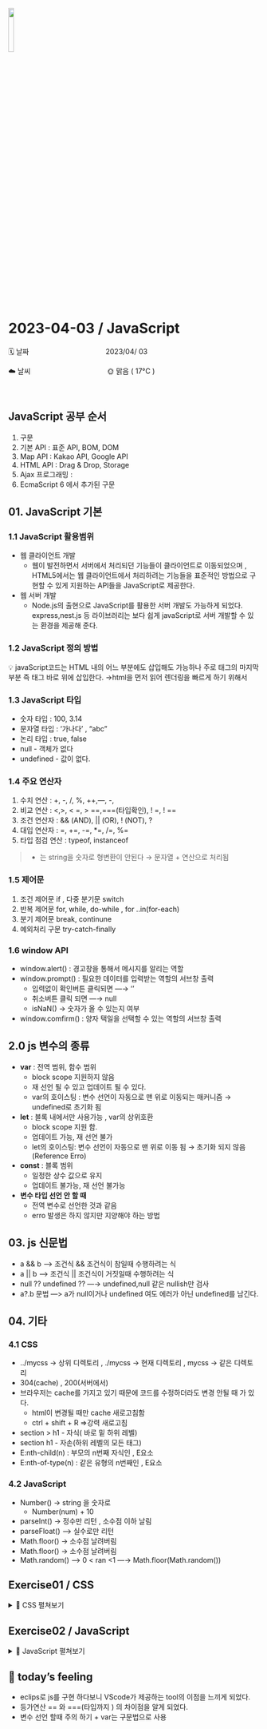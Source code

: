 <img src="https://noticon-static.tammolo.com/dgggcrkxq/image/upload/v1567008394/noticon/ohybolu4ensol1gzqas1.png" height="15%" width="15%"> <br/>

# 2023-04-03 / JavaScript

🗓️ 날짜           2023/04/ 03

☁️ 날씨           🌞 맑음 ( 17°C )

</br>

## JavaScript 공부 순서

1. 구문
2. 기본 API : 표준 API, BOM, DOM
3. Map API : Kakao API, Google API
4. HTML API : Drag & Drop, Storage
5. Ajax 프로그래밍 : 
6. EcmaScript 6 에서 추가된 구문

## 01. JavaScript 기본

### 1.1 JavaScript 활용범위

- 웹 클라이언트 개발
    - 웹이 발전하면서 서버에서 처리되던 기능들이 클라이언트로 이동되었으며 , HTML5에서는 웹 클라이언트에서 처리하려는 기능들을 표준적인 방법으로 구현할 수 있게 지원하는 API들을 JavaScript로 제공한다.
- 웹 서버 개발
    - Node.js의 출현으로 JavaScript를 활용한 서버 개발도 가능하게 되었다. express,nest.js 등 라이브러리는 보다 쉽게 javaScript로 서버 개발할 수 있는 환경을 제공해 준다.

### 1.2 JavaScript 정의 방법

💡 javaScript코드는 HTML 내의 어느 부분에도 삽입해도 가능하나 주로 <body> 태그의 마지막 부분 즉 </body> 태그 바로 위에 삽입한다. →html을 먼저 읽어 렌더링을 빠르게 하기 위해서

### 1.3 JavaScript 타입

- 숫자 타입 : 100, 3.14
- 문자열 타입 : ‘가나다’ , “abc”
- 논리 타입 : true, false
- null - 객체가 없다
- undefined - 값이 없다.

### 1.4 주요 연산자

1. 수치 연산 : +, -, /, %, ++,—, -,
2. 비교 연산 : <,>, < =, > ==,===(타입확인), ! =, ! ==
3. 조건 연산자 : && (AND), || (OR), ! (NOT), ?
4. 대입 연산자 : =, +=, -=, *=, /=, %=
5. 타입 점검 연산 : typeof, instanceof

> + 는 string을 숫자로 형변환이 안된다 → 문자열 + 연산으로 처리됨
> 

### 1.5 제어문

1. 조건 제어문 if , 다중 분기문  switch
2. 반복 제어문 for, while, do-while , for ..in(for-each)
3. 분기 제어문 break, continune
4. 예외처리 구문 try-catch-finally

### 1.6 window API

- window.alert() : 경고창을 통해서 메시지를 알리는 역할
- window.prompt() : 필요한 데이터를 입력받는 역할의 서브창 출력
    - 입력없이 확인버튼 클릭되면 —→ ‘’
    - 취소버튼 클릭 되면 —→ null
    - isNaN() → 숫자가 올 수 있는지 여부
- window.comfirm() : 양자 택일을 선택할 수 있는 역할의 서브창 출력

## 2.0 js 변수의 종류

- **var**  : 전역 범위, 함수 범위
    - block scope 지원하지 않음
    - 재 선언 될 수 있고 업데이트 될 수 있다.
    - var의 호이스팅 :  변수 선언이 자동으로 맨 위로 이동되는 매커니즘 → undefined로 초기화 됨
- **let** : 블록 내에서만 사용가능 , var의 상위호환
    - block scope 지원 함.
    - 업데이트 가능, 재 선언 불가
    - let의 호이스팅: 변수 선언이 자동으로 맨 위로 이동 됨 → 초기화 되지 않음 (Reference Erro)
- **const** : 블록 범위
    - 일정한 상수 값으로 유지
    - 업데이트 불가능, 재 선언 불가능
- **변수 타입 선언 안 할 때**
    - 전역 변수로 선언한 것과 같음
    - erro 발생은 하지 않지만 지양해야 하는 방법

## 03. js 신문법

- a && b —> 조건식 && 조건식이 참일때 수행하려는 식
- a   ||   b —> 조건식 || 조건식이 거짓일때 수행하려는 식
- null ?? undefined ??  —→ undefined,null 같은 nullish만 검사
- a?.b 문법  —> a가 null이거나 undefined 여도 에러가 아닌 undefined를 남긴다.

## 04. 기타

### 4.1 CSS

- ../mycss → 상위 디렉토리 , ./mycss → 현재 디렉토리 , mycss → 같은 디렉토리
- 304(cache) , 200(서버에서)
- 브라우저는 cache를 가지고 있기 때문에 코드를 수정하더라도 변경 안될 때 가 있다.
    - html이 변경될 때만 cache 새로고침함
    - ctrl + shift + R ⇒강력 새로고침
- section > h1 - 자식( 바로 밑 하위 레벨)
- section h1 - 자손(하위 레벨의 모든 태그)
- E:nth-child(n) : 부모의 n번째 자식인 , E요소
- E:nth-of-type(n) : 같은 유형의 n번째인 , E요소

### 4.2 JavaScript

- Number() → string 을 숫자로
    - Number(num) + 10
- parseInt() → 정수만 리턴 , 소수점 이하 날림
- parseFloat() —> 실수로만 리턴
- Math.floor() → 소수점 날려버림
- Math.floor() → 소수점 날려버림
- Math.random() —> 0 < ran <1   —→ Math.floor(Math.random())



## Exercise01 / CSS
<details>
<summary>📜 CSS 펼쳐보기</summary>
<div markdown="1">
<img src="https://user-images.githubusercontent.com/55836020/229955272-46159d88-68cd-40af-887f-09130210fda7.png" width="20%/>

```html

<!DOCTYPE html>
<html>
<head>
<meta charset="UTF-8">
<title>HTML Study</title>
<style>
header {
	padding: 20px;
	text-align: center;
	background-image: linear-gradient(to bottom, #FEFF86, #B0DAFF, #B9E9FC, #DAF5FF);
	font-family: Arial, sans-serif;
	text-align: center;
}

h1 {
	color: #E97777;
	font-family: Arial, sans-serif;
	text-shadow: #FCDDB0 1px 1px 2px;
}

a {
	margin: 5%;
	font-family: Arial, sans-serif;
	color: #937DC2;
}

a:hover {
	color: #C689C6;
	font-family: Arial, sans-serif;
	font-weight: bold;
}

section {
	padding: 3%;
	width: 500px;
	text-align: center;
	font-family: Arial, sans-serif;
	margin: 0 auto;
}

article {
	bottom: 2%;
	padding: 2%;
	border: 1px dashed #14C38E;
	border-radius: 30px;
	text-align: left;
	margin-top: 20px;
}

section article:nth-of-type(1) h2 {
	color: #F2CD5C;
	font-family: Gmarket Sans;
}

section article:nth-of-type(2) h2 {
	color: #FFE15D;
	font-family: Gmarket Sans;
}

section article:nth-of-type(3) h2 {
	color: #FFB319;
	font-family: noto snas;
}

span {
	color: #CC9B6D;
	font-family: Gmarket Sans;
}

figure {
	text-align: center;
	font-family: Gmarket Sans;
}

figure img:hover {
	opacity: 0.5;
}

footer, aside {
	text-align: center;
	font-family: Gmarket Sans;
}

aside h2 {
	color: #FFD966;
}

table {
	border: 2px solid #9E9D89;
	border-collapse: collapse;
	text-align: center;
}

th {
	background-color: #E2BCB7;
}
</style>
</head>
<body>
	<header>
		<h1>박주희의 HTML5 학습</h1>

		<nav>
			<a href="https://www.naver.com/">Naver</a>&nbsp;<a
				href="https://github.com/juhee99">GitHub</a>&nbsp;<a
				href="https://www.w3schools.com/">W3Scools</a>
		</nav>

	</header>
	<section>
		<article>
			<h2>나의 소개</h2>
			<ul>
				<li>이름 : 박주희</li>
				<li>별명 : 노란콩</li>
				<li>관심기술 : Spring</li>
				<li>취미 : YOGA</li>
				<li>MBTI : ISTP</li>
			</ul>
		</article>

		<article>
			<h2>🍱좋아하는 음식 🍱</h2>
			<table border="1">
				<tr>
					<th>음식</th>
					<th>종류</th>
				</tr>
				<tr>
					<td>🥫 포카칩 초록색</td>
					<td>과자</td>
				</tr>
				<tr>
					<td>🥛 그릭 요거트</td>
					<td>간식</td>
				</tr>
				<tr>
					<td>🥓베이컨토마토디럭스🍔</td>
					<td>햄버거</td>
				</tr>
				<tr>
					<td>🍗 양꼬치 +꿔바로우 🥠</td>
					<td>중식</td>
				</tr>
			</table>
		</article>

		<article>
			<h2>
				자랑하고싶은 <span>우리동네</span>의 아름다운 곳
			</h2>
			<p>🥔 감자밭 : 춘천 유명 카페, 감자빵이 맛있어요🥯</p>
			<figure>
				<img src="../images/potato.jpg">
				<figcaption>감자빵</figcaption>
			</figure>
		</article>
	</section>

	<aside>
		<h2>동영상 재생</h2>
		<iframe width="560" height="315"
			src="https://www.youtube.com/embed/kaUuyO-D4XE"
			title="YouTube video player" frameborder="0"
			allow="accelerometer; autoplay; clipboard-write; encrypted-media; gyroscope; picture-in-picture; web-share"
			allowfullscreen></iframe>

	</aside>

	<footer>
		<em>이 문서는 박주희에 의해 HTML 기술을 사용하여 2023년 04월 03일에 작성하였습니다.(ver 1.2)</em>
	</footer>
</body>
</html>
```



</div>
</details>


## Exercise02 / JavaScript
<details>
<summary>📜 JavaScript 펼쳐보기</summary>
<div markdown="1">

1️⃣ **[실습 1]**

파일명 : exercise1.html

(1) <body> 태그의 첫번째 자식 태그로 <h1>자바스크립트 첫 번째 실습</h1> 과 그리고 두 번째 자식 태그로 <hr> 을 작성한다.
(2) window.prompt("숫자를 한 개를 입력하세요..") 를 사용해서 입력을 받는다.
(3) 입력된 숫자에 10을 곱한 결과는 <h2> 태그와 함께 도큐먼트 영역에 출력한다.
(4) 입력된 숫자에 10을 뺀 결과는 자바스크립트 콘솔 창에 출력한다.

```html
<!DOCTYPE html>
<html>
<head>
<meta charset="UTF-8">
<title>JavaScript first exam</title>
</head>
<body>
<h1>자바스크립트 첫 번째 실습</h1>
<hr>
<script>
var num = window.prompt("숫자를 한 개 입력하세요.");;
document.write("<h2>"+(num*10)+"</h2>");
console.log(num-10);
</script>
</body>
</html>
```

2️⃣ **[실습2]**
파일명 : exercise2.html

구현 내용

1. 프롬프트 창으로 1 부터 9사이의 숫자를 한 개 입력 받는다.(숫자만 입력받는다고 가정한다.)
2. 입력된 숫자가 1~9 사이가 아니면 다시 입력받는다.
3. 입력된 숫자에 해당하는 단의 구구단을 행단위로 출력한다.
    
    n 단입니다.  		 --> 첫번째 제목크기, 원하는 색상
    ----------------------  	 --> 분리선(<hr> 태그)
    n x 1 = y1
    n x 2 = y2
    :

```html
<!DOCTYPE html>
<html>
<head>
<meta charset="UTF-8">
<title>Insert title here</title>
</head>
<body>

<script>
var dan;
while(true){
	dan = window.prompt("1~9사이의 숫자를 입력하세요.");
	if(dan>0 && dan <10) break;
}

document.write("<h1>"+dan+"단입니다.</h1>");
document.write("<hr>");
for(let i=1 ; i<10 ; i++){
	 document.write("<p>"+dan+"*"+i+"="+(dan*i)+"</p>");
}
</script>

</body>
</html>
```

</div>
</details>


## 👩 today’s feeling
- eclips로 js를 구현 하다보니 VScode가 제공하는 tool의 이점을 느끼게 되었다.
- 등가연산 == 와 ===(타입까지 ) 의 차이점을 알게 되었다.
- 변수 선언 할때 주의 하기 + var는 구문법으로 사용 
